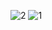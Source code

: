 ![2](https://github.com/BHAVESH783/ecommercepersonal-website/assets/73656541/d25833bd-c956-4b32-9319-893ae278de00)
![1](https://github.com/BHAVESH783/ecommercepersonal-website/assets/73656541/90708415-58e4-4fbc-8863-72cb5bcc7d20)
